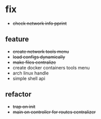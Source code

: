 # fix
- ~~check network info pprint~~

## feature
- ~~create network tools menu~~
- ~~load configs dynamically~~
- ~~make files centralize~~
- create docker containers tools menu
- arch linux handle
- simple shell api

## refactor
- ~~trap on init~~
- ~~main on controller for routes centralizer~~
